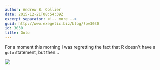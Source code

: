 ```yaml
---
author: Andrew B. Collier
date: 2015-12-21T08:54:39Z
excerpt_separator: <!-- more -->
guid: http://www.exegetic.biz/blog/?p=3030
id: 3030
title: Goto
---
```


For a moment this morning I was regretting the fact that R doesn't have a `goto` statement, but then...

<!--more-->

<img src="/img/2015/12/goto.png" >